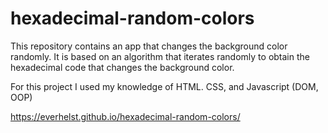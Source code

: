 # hexadecimal-random-colors


This repository contains an app that changes the background color randomly. It is based on an algorithm that iterates randomly to obtain the hexadecimal code that changes the background color.



For this project I used my knowledge of HTML. CSS, and Javascript (DOM, OOP)


https://everhelst.github.io/hexadecimal-random-colors/
